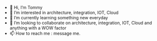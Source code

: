 - 👋 Hi, I’m Tommy
- 👀 I’m interested in architecture, integration, IOT, Cloud
- 🌱 I’m currently learning something new everyday
- 💞️ I’m looking to collaborate on architecture, integration, IOT, Cloud and anything with a WOW factor
- 📫 How to reach me : message me.

<!---
tommylapierre/tommylapierre is a ✨ special ✨ repository because its `README.md` (this file) appears on your GitHub profile.
You can click the Preview link to take a look at your changes.
--->
